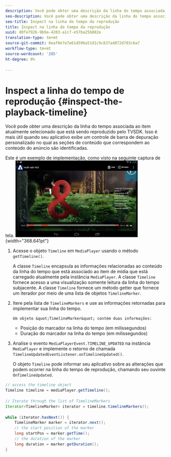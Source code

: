 ```yaml
---
description: Você pode obter uma descrição da linha do tempo associada ao item atualmente selecionado que está sendo reproduzido pelo TVSDK. Isso é mais útil quando seu aplicativo exibe um controle de barra de depuração personalizado no qual as seções de conteúdo que correspondem ao conteúdo do anúncio são identificadas.
seo-description: Você pode obter uma descrição da linha do tempo associada ao item atualmente selecionado que está sendo reproduzido pelo TVSDK. Isso é mais útil quando seu aplicativo exibe um controle de barra de depuração personalizado no qual as seções de conteúdo que correspondem ao conteúdo do anúncio são identificadas.
seo-title: Inspect na linha do tempo da reprodução
title: Inspect na linha do tempo da reprodução
uuid: d0fe7926-9b9a-4203-a1c7-e57ba25b882e
translation-type: tm+mt
source-git-commit: 0eaf0e7e7e61d596a51d1c9c837ad072d703c6a7
workflow-type: tm+mt
source-wordcount: '285'
ht-degree: 0%

---
```



# Inspect a linha do tempo de reprodução {#inspect-the-playback-timeline}

Você pode obter uma descrição da linha do tempo associada ao item atualmente selecionado que está sendo reproduzido pelo TVSDK. Isso é mais útil quando seu aplicativo exibe um controle de barra de depuração personalizado no qual as seções de conteúdo que correspondem ao conteúdo do anúncio são identificadas.

Este é um exemplo de implementação, como visto na seguinte captura de tela.  ![](assets/inspect-playback.jpg){width=&quot;368.641pt&quot;}

1. Acesse o objeto `Timeline` em `MediaPlayer` usando o método `getTimeline()`.

   A classe `Timeline` encapsula as informações relacionadas ao conteúdo da linha do tempo que está associado ao item de mídia que está carregado atualmente pela instância `MediaPlayer`. A classe `Timeline` fornece acesso a uma visualização somente leitura da linha do tempo subjacente. A classe `Timeline` fornece um método getter que fornece um iterador por meio de uma lista de objetos `TimelineMarker`.

1. Itere pela lista de `TimelineMarkers` e use as informações retornadas para implementar sua linha do tempo.

       Um objeto &quot;TimelineMarker&quot; contém duas informações:
   
   * Posição do marcador na linha do tempo (em milissegundos)
   * Duração do marcador na linha do tempo (em milissegundos)

1. Analise o evento `MediaPlayerEvent.TIMELINE_UPDATED` na instância `MediaPlayer` e implemente o retorno de chamada `TimelineUpdatedEventListener.onTimelineUpdated()`.

   O objeto `Timeline` pode informar seu aplicativo sobre as alterações que podem ocorrer na linha do tempo de reprodução, chamando seu ouvinte `OnTimelineUpdated`.

```java
// access the timeline object 
Timeline timeline = mediaPlayer.getTimeline(); 
 
// Iterate through the list of TimelineMarkers 
Iterator<TimelineMarker> iterator = timeline.timelineMarkers(); 
 
while (iterator.hasNext()) { 
    TimelineMarker marker = iterator.next(); 
    // the start position of the marker 
    long startPos = marker.getTime(); 
    // the duration of the marker 
    long duration = marker.getDuration(); 
}
```

